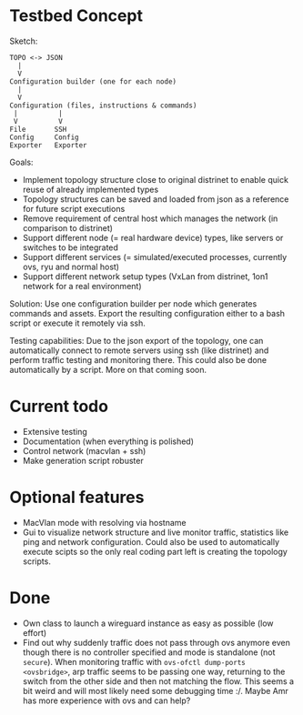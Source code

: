 # Testbed Concept

Sketch:

```
TOPO <-> JSON
  |
  V
Configuration builder (one for each node)
  |
  V
Configuration (files, instructions & commands)
 |          |
 V          V
File       SSH
Config     Config
Exporter   Exporter
```

Goals:

- Implement topology structure close to original distrinet to enable quick reuse of already implemented types
- Topology structures can be saved and loaded from json as a reference for future script executions
- Remove requirement of central host which manages the network (in comparison to distrinet)
- Support different node (= real hardware device) types, like servers or switches to be integrated
- Support different services (= simulated/executed processes, currently ovs, ryu and normal host)
- Support different network setup types (VxLan from distrinet, 1on1 network for a real environment)

Solution:
Use one configuration builder per node which generates commands and assets. Export the resulting configuration
either to a bash script or execute it remotely via ssh.

Testing capabilities:
Due to the json export of the topology, one can automatically connect to remote servers using ssh (like distrinet)
and perform traffic testing and monitoring there. This could also be done automatically by a script. More on that coming
soon.

# Current todo
- Extensive testing
- Documentation (when everything is polished)
- Control network (macvlan + ssh)
- Make generation script robuster

# Optional features
- MacVlan mode with resolving via hostname
- Gui to visualize network structure and live monitor traffic, statistics like ping
    and network configuration. Could also be used to automatically execute scipts
    so the only real coding part left is creating the topology scripts.

# Done
- Own class to launch a wireguard instance as easy as possible (low effort)
- Find out why suddenly traffic does not pass through ovs anymore even though there
    is no controller specified and mode is standalone (not `secure`). When monitoring
    traffic with `ovs-ofctl dump-ports <ovsbridge>`, arp traffic seems to be passing
    one way, returning to the switch from the other side and then not matching the flow.
    This seems a bit weird and will most likely need some debugging time :/.
    Maybe Amr has more experience with ovs and can help?